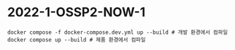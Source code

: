 # 2022-1-OSSP2-NOW-1

```
docker compose -f docker-compose.dev.yml up --build # 개발 환경에서 컴파일
docker compose up --build # 제품 환경에서 컴파일
```